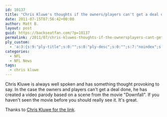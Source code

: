 ```yaml
---
id: 10137
title: "Chris Kluwe's thoughts if the owners/players can't get a deal done"
date: 2011-07-15T07:56:42+00:00
author: Matt B.
layout: post
guid: https://backseatfan.com/?p=10137
permalink: /2011/07/chris-kluwes-thoughts-if-the-ownersplayers-cant-get-a-deal-done/
ply_custom:
  - 'a:3:{s:9:"ply-title";s:0:"";s:8:"ply-desc";s:0:"";s:7:"noindex";s:0:"";}'
categories:
  - NFL
  - NFL News
tags:
  - chris kluwe
---
```


<div class="entry">
  <p>
    Chris Kluwe is always well spoken and has something thought provoking to say. In the case the owners and players can't get a deal done, he has created a video parody based on a scene from the movie "Downfall". If you haven't seen the movie before you should really see it. It's great.
  </p>

  <p>
    Thanks to <a href="https://twitter.com/#!/ChrisWarcraft/statuses/91877269726969856">Chris Kluwe for the link</a>.
  </p>

  <p>
  </p>
</div>
